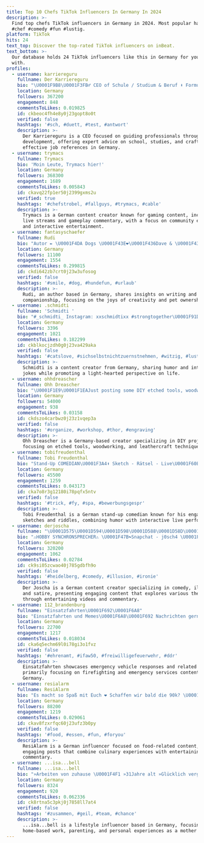 ```yaml
---
title: Top 10 Chefs TikTok Influencers In Germany In 2024
description: >-
  Find top chefs TikTok influencers in Germany in 2024. Most popular hashtags:
  #chef #comedy #fun #lustig.
platform: TikTok
hits: 24
text_top: Discover the top-rated TikTok influencers on inBeat.
text_bottom: >-
  Our database holds 24 TikTok influencers like this in Germany for you to work
  with.
profiles:
  - username: karriereguru
    fullname: Der Karriereguru
    bio: "\U0001F9B8\U0001F3FB‍♂️ CEO of Schule / Studium & Beruf ⬇️ Formulierungen im ARBEITSZEUGNIS ⬇️"
    location: Germany
    followers: 367200
    engagement: 848
    commentsToLikes: 0.019825
    id: ckbeoc4fh4e8y0j23gopt8o0t
    verified: false
    hashtags: '#sch, #duett, #test, #antwort'
    description: >-
      Der Karriereguru is a CEO focused on guiding professionals through career
      development, offering expert advice on school, studies, and crafting
      effective job references in Germany.
  - username: trymacs
    fullname: Trymacs
    bio: 'Moin Leute, Trymacs hier!'
    location: Germany
    followers: 368300
    engagement: 1689
    commentsToLikes: 0.005843
    id: ckavq22fp1er50j2399gxms2u
    verified: true
    hashtags: '#chefstrobel, #fallguys, #trymacs, #cable'
    description: >-
      Trymacs is a German content creator known for gaming content, including
      live streams and gameplay commentary, with a focus on community engagement
      and interactive entertainment.
  - username: fantasyschaefer
    fullname: Rudi
    bio: "Autor ✒️ \U0001F4DA Dogs \U0001F43E❤️\U0001F436Dave & \U0001F43ABuddy❤️\U0001F43E Machen ist wie wollen nur krasser \U0001F609"
    location: Germany
    followers: 11100
    engagement: 1554
    commentsToLikes: 0.299815
    id: ckdi642zb7crt0j23w3ufosog
    verified: false
    hashtags: '#smile, #dog, #hundefun, #urlaub'
    description: >-
      Rudi, an author based in Germany, shares insights on writing and dog
      companionship, focusing on the joys of creativity and pet ownership.
  - username: .schmidti
    fullname: 'Schmidti '
    bio: "#_schmidti_ Instagram: xxschmidtixx #strongtogether\U0001F91D\U0001F5A4 Witze aus dem Netz"
    location: Germany
    followers: 3396
    engagement: 1021
    commentsToLikes: 0.182299
    id: ckblkocjzdh0g0j23va429aka
    verified: false
    hashtags: '#catslove, #sichselbstnichtzuernstnehmen, #witzig, #lustig'
    description: >-
      Schmidti is a content creator from Germany, sharing humor and internet
      jokes while promoting a light-hearted perspective on life.
  - username: ohhdreascher
    fullname: Ohh Dreascher
    bio: "\U0001F1E9\U0001F1EAJust posting some DIY etched tools, woodworking and leathercrafts."
    location: Germany
    followers: 54000
    engagement: 938
    commentsToLikes: 0.03158
    id: ckdszo4carbwz0j23z1vqep3a
    verified: false
    hashtags: '#organize, #workshop, #thor, #engraving'
    description: >-
      Ohh Dreascher is a Germany-based creator specializing in DIY projects,
      focusing on etched tools, woodworking, and leathercraft techniques.
  - username: tobifreudenthal
    fullname: Tobi Freudenthal
    bio: "Stand-Up COMEDIAN\U0001F3A4⬆️ Sketch - Rätsel - Live\U0001F60E #bleibtgesund ⬇️\U0001F525MEHR VIDEOS\U0001F525⬇️"
    location: Germany
    followers: 45500
    engagement: 1259
    commentsToLikes: 0.043173
    id: cka7o8r3g12180i78pqfx5ntv
    verified: false
    hashtags: '#trick, #fy, #spa, #bewerbungsgespr'
    description: >-
      Tobi Freudenthal is a German stand-up comedian known for his engaging
      sketches and riddles, combining humor with interactive live performances.
  - username: derjoscha
    fullname: "\U0001D575\U0001D594\U0001D598\U0001D588\U0001D58D\U0001D586\U0001F339"
    bio: "⚠️HOBBY SYNCHRONSPRECHER⚠️ \U0001F47B↬Snapchat - j0sch4 \U0001F4EC↬business.derjoscha@gmail.com"
    location: Germany
    followers: 320200
    engagement: 1062
    commentsToLikes: 0.02784
    id: ck9si05zcwao40j785gdbfh9o
    verified: false
    hashtags: '#heidelberg, #comedy, #illusion, #ironie'
    description: >-
      Der Joscha is a German content creator specializing in comedy, illusion,
      and satire, presenting engaging content that explores various themes
      through entertaining videos and commentary.
  - username: 112_brandenburg
    fullname: "Einsatzfahrten\U0001F692\U0001F6A8"
    bio: "Einsatzfahrten und Memes\U0001F6A8\U0001F692 Nachrichten gerne über Instagram\U0001F468‍\U0001F692\U0001F6A8"
    location: Germany
    followers: 22700
    engagement: 1217
    commentsToLikes: 0.018034
    id: cka6q5echm69l0i78gi3o1fvz
    verified: false
    hashtags: '#ehrenamt, #ifaw50, #freiwilligefeuerwehr, #ddr'
    description: >-
      Einsatzfahrten showcases emergency vehicle responses and related humor,
      primarily focusing on firefighting and emergency services content in
      Germany.
  - username: resialarm
    fullname: ResiAlarm
    bio: "Es macht so Spaß mit Euch ❤️ Schaffen wir bald die 90k? \U0001F60D \U0001F4EA resialarm@gmx.de"
    location: Germany
    followers: 88200
    engagement: 1219
    commentsToLikes: 0.029061
    id: ckav8fzxrfqc60j23ufz3b0py
    verified: false
    hashtags: '#food, #essen, #fun, #foryou'
    description: >-
      ResiAlarm is a German influencer focused on food-related content, sharing
      engaging posts that combine culinary experiences with entertaining
      commentary.
  - username: ...isa...bell
    fullname: ...isa...bell
    bio: "»Arbeiten von zuhause \U0001F4F1 »31Jahre alt »Glücklich vergeben❤02.12.16❤ »2fache Mama"
    location: Germany
    followers: 8324
    engagement: 920
    commentsToLikes: 0.062336
    id: ck8rtna5c3pkj0j7858ll7at4
    verified: false
    hashtags: '#zusammen, #geil, #team, #chance'
    description: >-
      ...isa...bell is a lifestyle influencer based in Germany, focusing on
      home-based work, parenting, and personal experiences as a mother of two.
---
```


